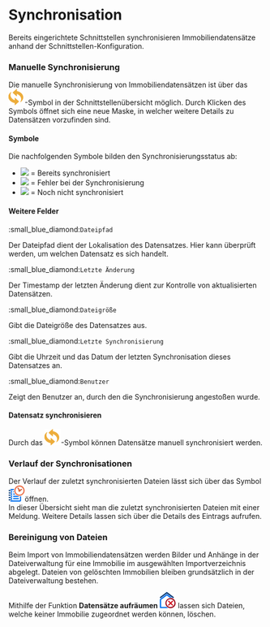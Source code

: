 # Synchronisation

Bereits eingerichtete Schnittstellen synchronisieren Immobiliendatensätze anhand der Schnittstellen-Konfiguration.

### Manuelle Synchronisierung

Die manuelle Synchronisierung von Immobiliendatensätzen ist über das ![](../../../.gitbook/assets/sync.svg)-Symbol in der Schnittstellenübersicht möglich. Durch Klicken des Symbols öffnet sich eine neue Maske, in welcher weitere Details zu Datensätzen vorzufinden sind.

#### Symbole

Die nachfolgenden Symbole bilden den Synchronisierungsstatus ab:

* ![](../../../.gitbook/assets/status\_1.svg) = Bereits synchronisiert
* ![](../../../.gitbook/assets/status\_2.svg) = Fehler bei der Synchronisierung
* ![](../../../.gitbook/assets/status\_0.svg) = Noch nicht synchronisiert

#### Weitere Felder

:small\_blue\_diamond:`Dateipfad`

Der Dateipfad dient der Lokalisation des Datensatzes. Hier kann überprüft werden, um welchen Datensatz es sich handelt.

:small\_blue\_diamond:`Letzte Änderung`

Der Timestamp der letzten Änderung dient zur Kontrolle von aktualisierten Datensätzen.

:small\_blue\_diamond:`Dateigröße`

Gibt die Dateigröße des Datensatzes aus.

:small\_blue\_diamond:`Letzte Synchronisierung`

Gibt die Uhrzeit und das Datum der letzten Synchronisation dieses Datensatzes an.&#x20;

:small\_blue\_diamond:`Benutzer`

Zeigt den Benutzer an, durch den die Synchronisierung angestoßen wurde.

#### Datensatz synchronisieren

Durch das ![](../../../.gitbook/assets/sync.svg)-Symbol können Datensätze manuell synchronisiert werden.

### Verlauf der Synchronisationen

Der Verlauf der zuletzt synchronisierten Dateien lässt sich über das Symbol ![](../../../.gitbook/assets/history.svg)öffnen.\
In dieser Übersicht sieht man die zuletzt synchronisierten Dateien mit einer Meldung. Weitere Details lassen sich über die Details des Eintrags aufrufen.

### Bereinigung von Dateien

Beim Import von Immobiliendatensätzen werden Bilder und Anhänge in der Dateiverwaltung für eine Immobilie im ausgewählten Importverzeichnis abgelegt. Dateien von gelöschten Immobilien bleiben grundsätzlich in der Dateiverwaltung bestehen.

Mithilfe der Funktion **Datensätze aufräumen** ![](../../../.gitbook/assets/clear.svg) lassen sich Dateien, welche keiner Immobilie zugeordnet werden können, löschen.
